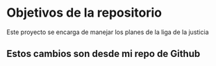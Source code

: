 # Objetivos de la repositorio

Este proyecto se encarga de manejar los planes de la liga de la justicia

## Estos cambios son desde mi repo de Github
